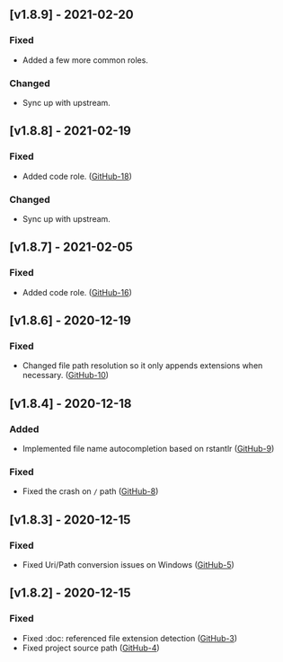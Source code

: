 ## [v1.8.9] - 2021-02-20

### Fixed

- Added a few more common roles.

### Changed

- Sync up with upstream.

## [v1.8.8] - 2021-02-19

### Fixed

- Added code role. ([GitHub-18](https://github.com/vscode-restructuredtext/snooty-parser/issues/18))

### Changed

- Sync up with upstream.

## [v1.8.7] - 2021-02-05

### Fixed

- Added code role. ([GitHub-16](https://github.com/vscode-restructuredtext/snooty-parser/issues/16))

## [v1.8.6] - 2020-12-19

### Fixed

- Changed file path resolution so it only appends extensions when necessary. ([GitHub-10](https://github.com/vscode-restructuredtext/snooty-parser/issues/10))

## [v1.8.4] - 2020-12-18

### Added

- Implemented file name autocompletion based on rstantlr ([GitHub-9](https://github.com/vscode-restructuredtext/snooty-parser/issues/9))

### Fixed

- Fixed the crash on `/` path ([GitHub-8](https://github.com/vscode-restructuredtext/snooty-parser/issues/8))

## [v1.8.3] - 2020-12-15

### Fixed

- Fixed Uri/Path conversion issues on Windows ([GitHub-5](https://github.com/vscode-restructuredtext/snooty-parser/issues/5))

## [v1.8.2] - 2020-12-15

### Fixed

- Fixed :doc: referenced file extension detection ([GitHub-3](https://github.com/vscode-restructuredtext/snooty-parser/issues/3))
- Fixed project source path ([GitHub-4](https://github.com/vscode-restructuredtext/snooty-parser/issues/4))

